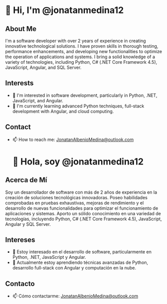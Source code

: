 # 👋 Hi, I'm @jonatanmedina12

## About Me
I'm a software developer with over 2 years of experience in creating innovative technological solutions. I have proven skills in thorough testing, performance enhancements, and developing new functionalities to optimize the operation of applications and systems. I bring a solid knowledge of a variety of technologies, including Python, C# (.NET Core Framework 4.5), JavaScript, Angular, and SQL Server.

## Interests
- 👀 I'm interested in software development, particularly in Python, .NET, JavaScript, and Angular.
- 🌱 I'm currently learning advanced Python techniques, full-stack development with Angular, and cloud computing.

## Contact
- 📫 How to reach me: JonatanAlbenioMedina@outlook.com

  # 👋 Hola, soy @jonatanmedina12

## Acerca de Mí
Soy un desarrollador de software con más de 2 años de experiencia en la creación de soluciones tecnológicas innovadoras. Poseo habilidades comprobadas en pruebas exhaustivas, mejoras de rendimiento y el desarrollo de nuevas funcionalidades para optimizar el funcionamiento de aplicaciones y sistemas. Aporto un sólido conocimiento en una variedad de tecnologías, incluyendo Python, C# (.NET Core Framework 4.5), JavaScript, Angular y SQL Server.

## Intereses
- 👀 Estoy interesado en el desarrollo de software, particularmente en Python, .NET, JavaScript y Angular.
- 🌱 Actualmente estoy aprendiendo técnicas avanzadas de Python, desarrollo full-stack con Angular y computación en la nube.

## Contacto
- 📫 Cómo contactarme: JonatanAlbenioMedina@outlook.com
